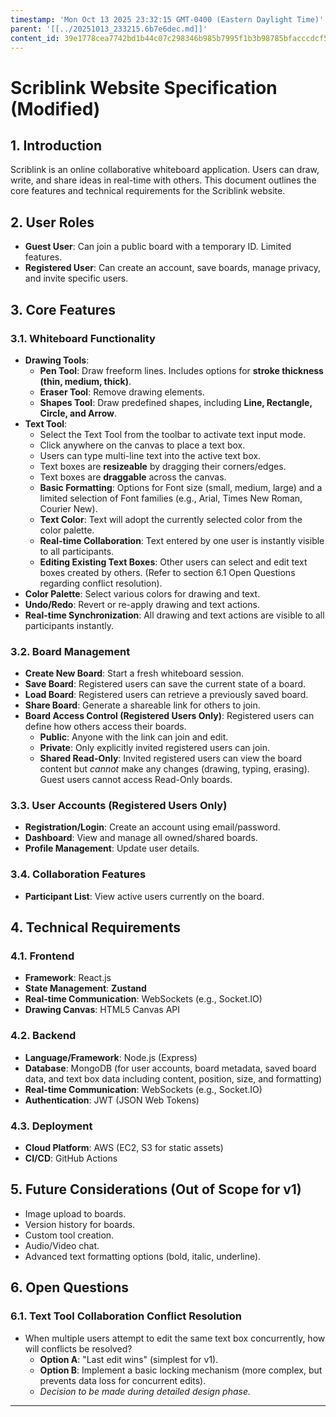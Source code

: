 ```yaml
---
timestamp: 'Mon Oct 13 2025 23:32:15 GMT-0400 (Eastern Daylight Time)'
parent: '[[../20251013_233215.6b7e6dec.md]]'
content_id: 39e1778cea7742bd1b44c07c298346b985b7995f1b3b98785bfacccdcf57c18a
---
```


# Scriblink Website Specification (Modified)

## 1. Introduction

Scriblink is an online collaborative whiteboard application. Users can draw, write, and share ideas in real-time with others. This document outlines the core features and technical requirements for the Scriblink website.

## 2. User Roles

* **Guest User**: Can join a public board with a temporary ID. Limited features.
* **Registered User**: Can create an account, save boards, manage privacy, and invite specific users.

## 3. Core Features

### 3.1. Whiteboard Functionality

* **Drawing Tools**:
  * **Pen Tool**: Draw freeform lines. Includes options for **stroke thickness (thin, medium, thick)**.
  * **Eraser Tool**: Remove drawing elements.
  * **Shapes Tool**: Draw predefined shapes, including **Line, Rectangle, Circle, and Arrow**.
* **Text Tool**:
  * Select the Text Tool from the toolbar to activate text input mode.
  * Click anywhere on the canvas to place a text box.
  * Users can type multi-line text into the active text box.
  * Text boxes are **resizeable** by dragging their corners/edges.
  * Text boxes are **draggable** across the canvas.
  * **Basic Formatting**: Options for Font size (small, medium, large) and a limited selection of Font families (e.g., Arial, Times New Roman, Courier New).
  * **Text Color**: Text will adopt the currently selected color from the color palette.
  * **Real-time Collaboration**: Text entered by one user is instantly visible to all participants.
  * **Editing Existing Text Boxes**: Other users can select and edit text boxes created by others. (Refer to section 6.1 Open Questions regarding conflict resolution).
* **Color Palette**: Select various colors for drawing and text.
* **Undo/Redo**: Revert or re-apply drawing and text actions.
* **Real-time Synchronization**: All drawing and text actions are visible to all participants instantly.

### 3.2. Board Management

* **Create New Board**: Start a fresh whiteboard session.
* **Save Board**: Registered users can save the current state of a board.
* **Load Board**: Registered users can retrieve a previously saved board.
* **Share Board**: Generate a shareable link for others to join.
* **Board Access Control (Registered Users Only)**: Registered users can define how others access their boards.
  * **Public**: Anyone with the link can join and edit.
  * **Private**: Only explicitly invited registered users can join.
  * **Shared Read-Only**: Invited registered users can view the board content but *cannot* make any changes (drawing, typing, erasing). Guest users cannot access Read-Only boards.

### 3.3. User Accounts (Registered Users Only)

* **Registration/Login**: Create an account using email/password.
* **Dashboard**: View and manage all owned/shared boards.
* **Profile Management**: Update user details.

### 3.4. Collaboration Features

* **Participant List**: View active users currently on the board.

## 4. Technical Requirements

### 4.1. Frontend

* **Framework**: React.js
* **State Management**: **Zustand**
* **Real-time Communication**: WebSockets (e.g., Socket.IO)
* **Drawing Canvas**: HTML5 Canvas API

### 4.2. Backend

* **Language/Framework**: Node.js (Express)
* **Database**: MongoDB (for user accounts, board metadata, saved board data, and text box data including content, position, size, and formatting)
* **Real-time Communication**: WebSockets (e.g., Socket.IO)
* **Authentication**: JWT (JSON Web Tokens)

### 4.3. Deployment

* **Cloud Platform**: AWS (EC2, S3 for static assets)
* **CI/CD**: GitHub Actions

## 5. Future Considerations (Out of Scope for v1)

* Image upload to boards.
* Version history for boards.
* Custom tool creation.
* Audio/Video chat.
* Advanced text formatting options (bold, italic, underline).

## 6. Open Questions

### 6.1. Text Tool Collaboration Conflict Resolution

* When multiple users attempt to edit the same text box concurrently, how will conflicts be resolved?
  * **Option A**: "Last edit wins" (simplest for v1).
  * **Option B**: Implement a basic locking mechanism (more complex, but prevents data loss for concurrent edits).
  * *Decision to be made during detailed design phase.*

***
